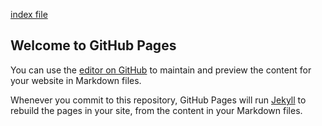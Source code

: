[index file](index.html)

## Welcome to GitHub Pages

You can use the [editor on GitHub](https://github.com/Githubbubber/rps-top/edit/gh-pages/index.md) to maintain and preview the content for your website in Markdown files.

Whenever you commit to this repository, GitHub Pages will run [Jekyll](https://jekyllrb.com/) to rebuild the pages in your site, from the content in your Markdown files.
